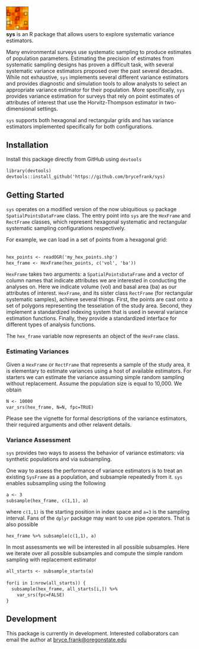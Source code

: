 <img src="docs/logo.png" width="60"></img><br> **sys** is an R package that allows users to explore systematic variance estimators.

Many environmental surveys use systematic sampling to produce estimates of population parameters. Estimating the precision of estimates from systematic sampling designs has proven a difficult task, with several systematic variance estimators proposed over the past several decades. While not exhaustive, `sys` implements several different variance estimators and provides diagnostic and simulation tools to allow analysts to select an appropriate variance estimator for their population. More specifically, `sys` provides variance estimation for surveys that rely on point estimates of attributes of interest that use the Horvitz-Thompson estimator in two-dimensional settings.

`sys` supports both hexagonal and rectangular grids and has variance estimators implemented specifically for both configurations.

## Installation

Install this package directly from GitHub using `devtools`

```{r}
library(devtools)
devtools::install_github('https://github.com/brycefrank/sys)
```

## Getting Started

`sys` operates on a modified version of the now ubiquitious `sp` package `SpatialPointsDataFrame` class. The entry point into `sys` are the `HexFrame` and `RectFrame` classes, which represent hexagonal systematic and rectangular systematic sampling configurations respectively.

For example, we can load in a set of points from a hexagonal grid:

```{r}

hex_points <- readOGR('my_hex_points.shp')
hex_frame <- HexFrame(hex_points, c('vol', 'ba'))
```

`HexFrame` takes two arguments: a `SpatialPointsDataFrame` and a vector of column names that indicate attributes we are interested in conducting the analyses on. Here we indicate volume (vol) and basal area (ba) as our attributes of interest. `HexFrame`, and its sister class `RectFrame` (for rectangular systematic samples), achieve several things. First, the points are cast onto a set of polygons representing the tesselation of the study area. Second, they implement a standardized indexing system that is used in several variance estimation functions. Finally, they provide a standardized interface for different types of analysis functions.

The `hex_frame` variable now represents an object of the `HexFrame` class.

### Estimating Variances

Given a `HexFrame` or `RectFrame` that represents a sample of the study area, it is elementary to estimate variances using a host of available estimators. For starters we can estimate the variance assuming simple random sampling without replacement. Assume the population size is equal to 10,000. We obtain

```
N <- 10000
var_srs(hex_frame, N=N, fpc=TRUE)
```

Please see the vignette for formal descriptions of the variance estimators, their required arguments and other relavent details.

### Variance Assessment

`sys` provides two ways to assess the behavior of variance estimators: via synthetic populations and via subsampling.

One way to assess the performance of variance estimators is to treat an existing `SysFrame` as a population, and subsample repeatedly from it. `sys` enables subsampling using the following

```{r}
a <- 3
subsample(hex_frame, c(1,1), a)
```

where `c(1,1)` is the starting position in index space and `a=3` is the sampling interval. Fans of the `dplyr` package may want to use pipe operators. That is also possible

```{r}
hex_frame %>% subsample(c(1,1), a)
```

In most assessments we will be interested in all possible subsamples. Here we iterate over all possible subsamples and compute the simple random sampling with replacement estimator

```{r}
all_starts <- subsample_starts(a)

for(i in 1:nrow(all_starts)) {
  subsample(hex_frame, all_starts[i,]) %>%
    var_srs(fpc=FALSE)
}
```

## Development

This package is currently in development. Interested collaborators can email the author at bryce.frank@oregonstate.edu